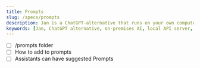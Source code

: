 ```yaml
---
title: Prompts
slug: /specs/prompts
description: Jan is a ChatGPT-alternative that runs on your own computer, with a local API server.
keywords: [Jan, ChatGPT alternative, on-premises AI, local API server, local AI, llm, conversational AI, no-subscription fee]
---
```


- [ ] /prompts folder
- [ ] How to add to prompts
- [ ] Assistants can have suggested Prompts
